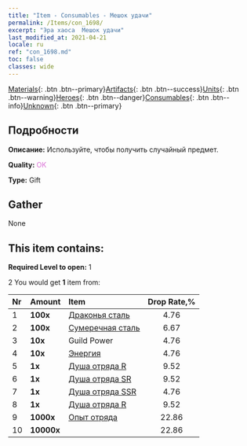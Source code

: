 ```yaml
---
title: "Item - Consumables - Мешок удачи"
permalink: /Items/con_1698/
excerpt: "Эра хаоса  Мешок удачи"
last_modified_at: 2021-04-21
locale: ru
ref: "con_1698.md"
toc: false
classes: wide
---
```

 [Materials](/ru/Items/){: .btn .btn--primary}[Artifacts](/ru/Items/Artifacts/){: .btn .btn--success}[Units](/ru/Items/Units/){: .btn .btn--warning}[Heroes](/ru/Items/Heroes/){: .btn .btn--danger}[Consumables](/ru/Items/Consumables/){: .btn .btn--info}[Unknown](/ru/Items/Unknown/){: .btn .btn--primary}

## Подробности
 **Описание:** Используйте, чтобы получить случайный предмет.

 **Quality:** <span style="color: #DA70D6">OK</span>

 **Type:** Gift

## Gather

  None

## This item contains:

 **Required Level to open:** 1

 2 You would get **1** item  from:

  | Nr | Amount |     Item    | Drop Rate,% |
  |:---|:-------|:------------|:---------:|
  | 1 |  **100x** | [Драконья сталь](/ru/Items/con_880/) | 4.76 | 
  | 2 |  **100x** | [Сумеречная сталь](/ru/Items/con_881/) | 6.67 | 
  | 3 |  **10x** | Guild Power | 4.76 | 
  | 4 |  **10x** | [Энергия](/ru/Items/con_900/) | 4.76 | 
  | 5 |  **1x** | [Душа отряда R](/ru/Items/con_533/) | 9.52 | 
  | 6 |  **1x** | [Душа отряда SR](/ru/Items/con_534/) | 9.52 | 
  | 7 |  **1x** | [Душа отряда SSR](/ru/Items/con_535/) | 4.76 | 
  | 8 |  **1x** | [Душа отряда R](/ru/Items/con_533/) | 9.52 | 
  | 9 |  **1000x** | [Опыт отряда](/ru/Items/con_902/) | 22.86 | 
  | 10 |  **10000x** | <i class="fas fa-coins"/> | 22.86 | 
